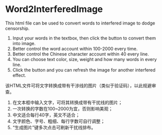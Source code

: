 # Word2InterferedImage
This html file can be used to convert words to interfered image to dodge censorship.
1. Input your words in the textbox, then click the button to convert them into image.
2. Better control the word account within 100-2000 every time.
3. Better control the Chinese character account within 40 every line.
4. You can choose text color, size, weight and how many words in every line.
5. Click the button and you can refresh the image for another interfered effect.


该HTML文件可将文字转换成带有干涉线的图片（类似于验证码），以此规避审查。
1. 在文本框中输入文字，可将其转换成带有干扰线的图片；
2. 一次转换的字数在100~2000为宜，否则影响美观；
3. 中文适合每行40字，英文不适合；
4. 文字颜色、字号、粗细、每行字数可自行调整；
5. “生成图片”键多次点击可刷新干扰线排布。
